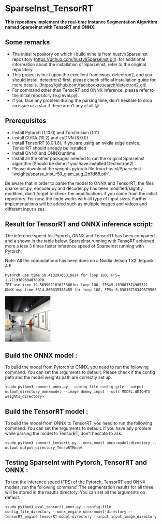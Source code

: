 # SparseInst_TensorRT
 **This repository implement the real-time Instance Segmentation Algorithm named SparseInst with TensoRT and ONNX.**
 
## Some remarks 
  - The initial repository on which I build mine is from hustvl/SparseInst repository (https://github.com/hustvl/SparseInst.git), for additional information about the installation of SparseInst, refer to the original repository. 
  - This project is built upon the excellent framework detectron2, and you should install detectron2 first, please check official installation guide for more details. (https://github.com/facebookresearch/detectron2.git)
  - For command other than TensoRT and ONNX inference, please refer to the initial repository (e.g eval.py). 
  - If you face any problem during the parsing time, don't hesitate to drop an issue or a star if there aren't any at all :stuck_out_tongue_winking_eye:	
  
 
 ## Prerequisites
  - Install Pytorch (1.10.0) and TorchVision (1.11)
  - Install CUDA (10.2) and cuDNN (8.0.0)
  - Install TensorRT (8.0.1.6), if you are using an nvidia edge device, TensorRT should already be installed
  - Install ONNX and ONNXruntime
  - Install all the other packages needed to run the original SparseInst algorithm (Should be done if you have installed Dectectron2)
  - Please download the weights pytorch file from hustvl/SparseInst :  'weights/sparse_inst_r50_giam_aug_2b7d68.pth'.
 
 
 Be aware that in order to parse the model to ONNX and TensorRT, the files sparseinst.py, encoder.py and decoder.py has been modified/slightly modified, don't forget to check the modifications if you come from the initial repository.
 For now, the code works with all type of input sizes. Further implementations will be added such as multiple images and videos and different input sizes. 
 
 ## Result for TensorRT and ONNX inference script:
 
 The inference speed for Pytorch, ONNX and TensorRT has been compared and a shown in the table below. SparseInst running with TensoRT achieved more a less 3 times faster inference speed of SparseInst running with Pytorch.
 
 Note: All the computations has been done on a Nvidia Jetson TX2 Jetpack 4.6.
 
 ```
 Pytorch use time 58.41329765319824 for loop 100, FPS= 1.7119389594078978
 TRT use time 19.569902181625366for loop 100, FPS=5.109887574905321
 ONNX use time 3314.860335588455 for loop 100, FPS= 0.03016718349379506 
 ```
 
 <img
  src="results/result_tensorrt.png"
  alt="Alt text"
  title="Result for TensorRT demo"
  style="display: inline-block; margin: 1 auto; max-width: 150px">
 
 
 
 
 

 ## Build the ONNX model  :
 
 To build the model from Pytorch to ONNX, you need to run the following command. You can set the arguments to default. Please check if the config path and the model weights path are correctly set up.
 ```
 <sudo python3 convert_onnx.py --config-file config-gile --output output_directory_onnxmodel --image dummy_input --opts MODEL.WEIGHTS weights_directory>
 ```
 
  ## Build the TensorRT model  :
  
  To build the model from ONNX to TensorRT, you need to run the following command. You can set the arguments to default. If you have any problem while parsing the model to TensorRT, don't hesitate to ask.
 ```
 <sudo python3 convert_tensortt.py --onnx_model onnx-model-directory --output output_directory_TensoRTModel
 ```
 
  ## Testing SparseInt with Pytorch, TensorRT and ONNX :
  
  To test the inference speed (FPS) of the Pytorch, TensorRT and ONNX models, run the following command. The segmentation results for all three will be stored in the resutls directory. You can set all the arguments on default.
 ```
 <sudo python3 eval_tensorrt_onnx.py --config-file config_file_directory --onnx_engine onnx-model-directory --tensorRT_engine tensorRT-model-directory --input input_image_directory 
 ```
 
 
 
 



 
